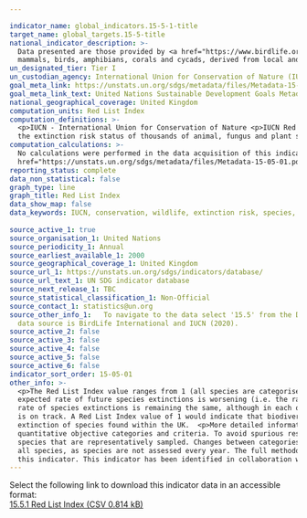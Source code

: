 ```yaml
---

indicator_name: global_indicators.15-5-1-title
target_name: global_targets.15-5-title
national_indicator_description: >-
  Data presented are those provided by <a href="https://www.birdlife.org/redlist">BirdLife International<a/> and the <a href="https://www.iucnredlist.org/">IUCN (2020)<a/> to the UN. The Red List Index is based on global estimates of the extinction risk (IUCN Red List categories) of all
  mammals, birds, amphibians, corals and cycads, derived from local and national data, disaggregated to the national scale and weighted by the proportion of each species's distribution in the country or region (in this case the UK).
un_designated_tier: Tier I
un_custodian_agency: International Union for Conservation of Nature (IUCN), BirdLife International (BLI)
goal_meta_link: https://unstats.un.org/sdgs/metadata/files/Metadata-15-05-01.pdf
goal_meta_link_text: United Nations Sustainable Development Goals Metadata (PDF 440 KB)
national_geographical_coverage: United Kingdom
computation_units: Red List Index
computation_definitions: >-
  <p>IUCN - International Union for Conservation of Nature <p>IUCN Red List - The IUCN Red List of Threatened Species is internationally recognised as the most respected and robust inventory of global species conservation status.  It provides a standard and repeatable method for assessing
  the extinction risk status of thousands of animal, fungus and plant species.
computation_calculations: >-
  No calculations were performed in the data acquisition of this indicator as appropriate data was readily available in the final format specified by this indicator. For detail on calculations made prior to acquisition see the <a
  href="https://unstats.un.org/sdgs/metadata/files/Metadata-15-05-01.pdf">global metadata</a>.
reporting_status: complete
data_non_statistical: false
graph_type: line
graph_title: Red List Index
data_show_map: false
data_keywords: IUCN, conservation, wildlife, extinction risk, species, climate change, biodiversity, environment
  
source_active_1: true
source_organisation_1: United Nations
source_periodicity_1: Annual
source_earliest_available_1: 2000
source_geographical_coverage_1: United Kingdom
source_url_1: https://unstats.un.org/sdgs/indicators/database/
source_url_text_1: UN SDG indicator database
source_next_release_1: TBC
source_statistical_classification_1: Non-Official
source_contact_1: statistics@un.org
source_other_info_1:   To navigate to the data select '15.5' from the Data Series, and 'United Kingdom of Great Britain and Northern Ireland' from Countries, then click 'Show table'. Download the excel file using the button below the table for more information, including upper and lower bounds. The original
  data source is BirdLife International and IUCN (2020).
source_active_2: false
source_active_3: false
source_active_4: false
source_active_5: false
source_active_6: false
indicator_sort_order: 15-05-01
other_info: >-
  <p>The Red List Index value ranges from 1 (all species are categorised as ‘Least Concern’) to 0 (all species are categorised as ‘Extinct’), and so indicates how far the set of species has moved overall towards extinction. A downward trend in the Red List Index over time means that the
  expected rate of future species extinctions is worsening (i.e. the rate of biodiversity loss is increasing). An upward trend means that the expected rate of species extinctions is abating (i.e. the rate of biodiversity loss is decreasing), and a horizontal line means that the expected
  rate of species extinctions is remaining the same, although in each of these cases it does not mean that biodiversity loss has stopped. An upward Red List Index trend would indicate that the SDG Target 15.5 of reducing the degradation of natural habitats and protecting threatened species
  is on track. A Red List Index value of 1 would indicate that biodiversity loss has been halted.<p>The Red List Index reported here is based on global classifications for each species. In other words this Index does not indicate risk of extinction within the UK, but rather, risk of global
  extinction of species found within the UK.  <p>More detailed information on trends in UK Biodiversity, including information on the National Red List can be found in the <a href="https://nbn.org.uk/stateofnature2019/reports/">State of Nature Report</a>.<p>The Red List Index is based on
  quantitative objective categories and criteria. To avoid spurious results from biased selection of species, the Red List Index is calculated from taxonomic groups for which all species have been assessed and reassessed, and, for taxonomic groups that that do not fulfil this criteria,
  species that are representatively sampled. Changes between categories reflect geniune improvement or deterioration in status, not as a consequence of changes in taxonomy or knowledge. <p>The Red List Index is calculated on an annual basis, however, this does not reflect re-assessment of
  all species, as species are not assessed every year. The full methodology, and information on limitations can be found in the <a href="https://unstats.un.org/sdgs/metadata/files/Metadata-15-05-01.pdf">global metadata</a> and references therin.<p>  Data follows the UN specification for
  this indicator. This indicator has been identified in collaboration with topic experts.
---
```

Select the following link to download this indicator data in an accessible format:<br>[15.5.1 Red List Index (CSV 0.814 kB)](https://sustainabledevelopment-uk.github.io/sdg-data/data/15-5-1.csv)